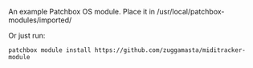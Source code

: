 An example Patchbox OS module. Place it in /usr/local/patchbox-modules/imported/

Or just run:

```
patchbox module install https://github.com/zuggamasta/miditracker-module
```
